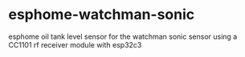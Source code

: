 # esphome-watchman-sonic
esphome oil tank level sensor for the watchman sonic sensor using a CC1101 rf receiver module with esp32c3
